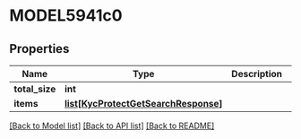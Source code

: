 # MODEL5941c0

## Properties
Name | Type | Description | Notes
------------ | ------------- | ------------- | -------------
**total_size** | **int** |  | [optional] 
**items** | [**list[KycProtectGetSearchResponse]**](KycProtectGetSearchResponse.md) |  | [optional] 

[[Back to Model list]](../README.md#documentation-for-models) [[Back to API list]](../README.md#documentation-for-api-endpoints) [[Back to README]](../README.md)

